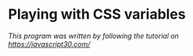 # Playing with CSS variables 

*This program was written by following the tutorial on https://javascript30.com/*
